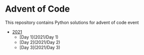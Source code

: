# Advent of Code
This repository contains Python solutions for advent of code event

- [2021](2021)
  - [Day 1](2021/Day 1)
  - [Day 2](2021/Day 2)
  - [Day 3](2021/Day 3)
